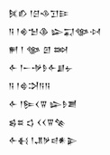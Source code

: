 <div class='block'>
<div class='line'>𒍮𒁓 𒁹𒆪𒈾𒋛𒄿</div>
<div class='line'>𒀀 𒁹𒄯𒈠𒆠 𒇽𒍑𒀲𒀴</div>
<div class='line'>𒂍 𒁹 𒀲 𒇻 𒇷</div>
<div class='line'>𒅆 𒁹𒀸𒋩𒊩𒅆𒋗𒉡</div>
<div class='line'>𒀀 𒁹𒄵𒋫𒀀𒀀</div>
<div class='line'>𒅆 𒁹𒌉𒌋𒐊 𒇽𒊩𒋢</div>
<div class='line'>𒌗𒊺 𒌓 𒌋𒌋𒐊𒆚</div>
<div class='line'>𒅆𒈬 𒁹𒂗𒃻𒁀𒀭𒉌</div>
</div>